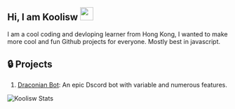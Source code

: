 ## Hi, I am Koolisw <img src="https://cdn.jsdelivr.net/gh/RealKoolisw/image@main/assets/366AC744-A6F9-4653-B771-C715645A0C1C.gif" width="30px">

I am a cool coding and devloping learner from Hong Kong, I wanted to make more cool and fun Github projects for everyone. Mostly best in javascript.

## :lock: Projects

1. [Draconian Bot](https://github.com/RealKoolisw/DraconianJSBot): An epic Dscord bot with variable and numerous features.

![Koolisw Stats](https://github-readme-stats-koolisw.vercel.app/api?username=realkoolisw&bg_color=30,e96443,904e95&title_color=fff&text_color=fff)
